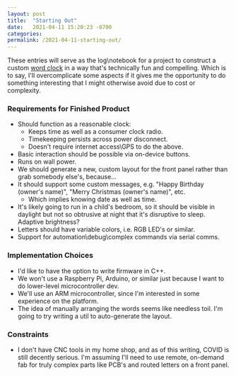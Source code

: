 ```yaml
---
layout: post
title:  "Starting Out"
date:   2021-04-11 15:20:23 -0700
categories:
permalink: /2021-04-11-starting-out/
---
```

These entries will serve as the log\notebook for a project to construct a custom [word clock](https://hackaday.com/tag/word-clock) in a way that's technically fun and compelling. Which is to say, I'll overcomplicate some aspects if it gives me the opportunity to do something interesting that I might otherwise avoid due to cost or complexity.

### Requirements for Finished Product
- Should function as a reasonable clock:
	- Keeps time as well as a consumer clock radio.
	- Timekeeping persists across power disconnect.
	- Doesn't require internet access\GPS to do the above.
- Basic interaction should be possible via on-device buttons.
- Runs on wall power.
- We should generate a new, custom layout for the front panel rather than grab somebody else's, because...
- It should support some custom messages, e.g. "Happy Birthday (owner's name)", "Merry Christmas (owner's name)", etc.
  - Which implies knowing date as well as time.
- It's likely going to run in a child's bedroom, so it should be visible in daylight but not so obtrusive at night that it's disruptive to sleep. Adaptive brightness?
- Letters should have variable colors, i.e. RGB LED's or similar.
- Support for automation\debug\complex commands via serial comms.

### Implementation Choices
- I'd like to have the option to write firmware in C++.
- We won't use a Raspberry Pi, Arduino, or similar just because I want to do lower-level microcontroller dev.
- We'll use an ARM microcontroller, since I'm interested in some experience on the platform.
- The idea of manually arranging the words seems like needless toil. I'm going to try writing a util to auto-generate the layout.

### Constraints
- I don't have CNC tools in my home shop, and as of this writing, COVID is still decently serious. I'm assuming I'll need to use remote, on-demand fab for truly complex parts like PCB's and routed letters on a front panel.